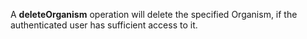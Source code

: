 A **deleteOrganism** operation will delete the specified Organism, if the authenticated user has sufficient access to it.
